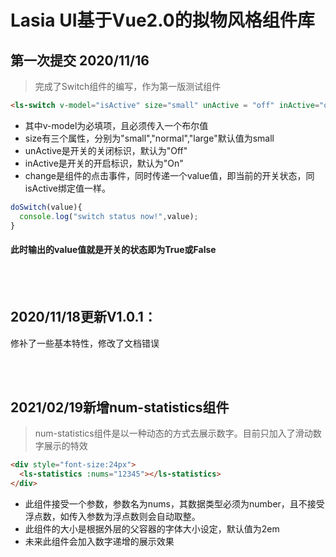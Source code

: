 # Lasia UI基于Vue2.0的拟物风格组件库
## 第一次提交 2020/11/16
> 完成了Switch组件的编写，作为第一版测试组件
```html
<ls-switch v-model="isActive" size="small" unActive = "off" inActive="on" @change="doSwitch"></ls-switch>
```
- 其中v-model为必填项，且必须传入一个布尔值</br>
- size有三个属性，分别为"small","normal","large"默认值为small</br>
- unActive是开关的关闭标识，默认为"Off"</br>
- inActive是开关的开启标识，默认为"On"</br>
- change是组件的点击事件，同时传递一个value值，即当前的开关状态，同isActive绑定值一样。
```javaScript
doSwitch(value){
  console.log("switch status now!",value);
}
```
#### 此时输出的value值就是开关的状态即为True或False
<br></br>
## 2020/11/18更新V1.0.1：
修补了一些基本特性，修改了文档错误

<br></br>
## 2021/02/19新增num-statistics组件
> num-statistics组件是以一种动态的方式去展示数字。目前只加入了滑动数字展示的特效
```html
<div style="font-size:24px">
  <ls-statistics :nums="12345"></ls-statistics>
</div>
```
- 此组件接受一个参数，参数名为nums，其数据类型必须为number，且不接受浮点数，如传入参数为浮点数则会自动取整。
- 此组件的大小是根据外层的父容器的字体大小设定，默认值为2em
- 未来此组件会加入数字递增的展示效果
